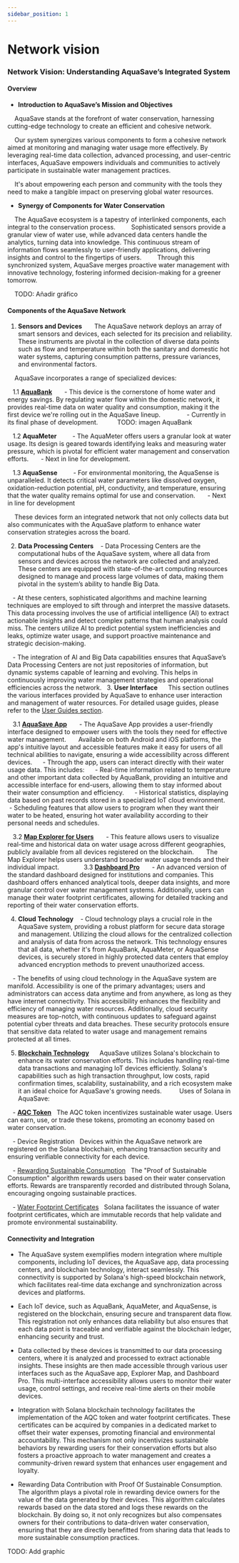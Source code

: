 ```yaml
---
sidebar_position: 1
---
```


# Network vision

### Network Vision: Understanding AquaSave’s Integrated System

#### Overview

- **Introduction to AquaSave’s Mission and Objectives**

    AquaSave stands at the forefront of water conservation, harnessing cutting-edge technology to create an efficient and cohesive network. 
   

    Our system synergizes various components to form a cohesive network aimed at monitoring and managing water usage more effectively. By leveraging real-time data collection, advanced processing, and user-centric interfaces, AquaSave empowers individuals and communities to actively participate in sustainable water management practices. 

    It's about empowering each person and community with the tools they need to make a tangible impact on preserving global water resources.
    

- **Synergy of Components for Water Conservation**

    The AquaSave ecosystem is a tapestry of interlinked components, each integral to the conservation process. 
    
    Sophisticated sensors provide a granular view of water use, while advanced data centers handle the analytics, turning data into knowledge. This continuous stream of information flows seamlessly to user-friendly applications, delivering insights and control to the fingertips of users. 
    
    Through this synchronized system, AquaSave merges proactive water management with innovative technology, fostering informed decision-making for a greener tomorrow.
    

    TODO: Añadir gráfico


#### Components of the AquaSave Network

1. **Sensors and Devices**  
    The AquaSave network deploys an array of smart sensors and devices, each selected for its precision and reliability. These instruments are pivotal in the collection of diverse data points such as flow and temperature within both the sanitary and domestic hot water systems, capturing consumption patterns, pressure variances, and environmental factors. 

    AquaSave incorporates a range of specialized devices:

   1.1 [**AquaBank**](#aquabank-depin)
      - This device is the cornerstone of home water and energy savings. By regulating water flow within the domestic network, it provides real-time data on water quality and consumption, making it the first device we're rolling out in the AquaSave lineup.        
      - Currently in its final phase of development. 
  
        TODO: imagen AquaBank

   1.2 **AquaMeter**  
      - The AquaMeter offers users a granular look at water usage. Its design is geared towards identifying leaks and measuring water pressure, which is pivotal for efficient water management and conservation efforts.
      - Next in line for development.

   1.3 **AquaSense**  
      - For environmental monitoring, the AquaSense is unparalleled. It detects critical water parameters like dissolved oxygen, oxidation-reduction potential, pH, conductivity, and temperature, ensuring that the water quality remains optimal for use and conservation.
      - Next in line for development

    These devices form an integrated network that not only collects data but also communicates with the AquaSave platform to enhance water conservation strategies across the board.  

2. **Data Processing Centers**
   - Data Processing Centers are the computational hubs of the AquaSave system, where all data from sensors and devices across the network are collected and analyzed. These centers are equipped with state-of-the-art computing resources designed to manage and process large volumes of data, making them pivotal in the system’s ability to handle Big Data.

   - At these centers, sophisticated algorithms and machine learning techniques are employed to sift through and interpret the massive datasets. This data processing involves the use of artificial intelligence (AI) to extract actionable insights and detect complex patterns that human analysis could miss. The centers utilize AI to predict potential system inefficiencies and leaks, optimize water usage, and support proactive maintenance and strategic decision-making.

   - The integration of AI and Big Data capabilities ensures that AquaSave’s Data Processing Centers are not just repositories of information, but dynamic systems capable of learning and evolving. This helps in continuously improving water management strategies and operational efficiencies across the network.
 
3. **User Interface**  
   This section outlines the various interfaces provided by AquaSave to enhance user interaction and management of water resources. For detailed usage guides, please refer to the [User Guides section](#user-guides).

   3.1 [**AquaSave App**](#user-guides/aquasave-app)
      - The AquaSave App provides a user-friendly interface designed to empower users with the tools they need for effective water management.  
    Available on both Android and iOS platforms, the app's intuitive layout and accessible features make it easy for users of all technical abilities to navigate, ensuring a wide accessibility across different devices.
  
   - Through the app, users can interact directly with their water usage data. This includes:
     - Real-time information related to temperature and other important data collected by AquaBank, providing an intuitive and accessible interface for end-users, allowing them to stay informed about their water consumption and efficiency.
     - Historical statistics, displaying data based on past records stored in a specialized IoT cloud environment.
     - Scheduling features that allow users to program when they want their water to be heated, ensuring hot water availability according to their personal needs and schedules.

   3.2 [**Map Explorer for Users**](#user-guides/map-dashboard-users)
      - This feature allows users to visualize real-time and historical data on water usage across different geographies, publicly available from all devices registered on the blockchain.  
    The Map Explorer helps users understand broader water usage trends and their individual impact.
         
   3.3 [**Dashboard Pro**](#user-guides/dashboard-pro)
      - An advanced version of the standard dashboard designed for institutions and companies. This dashboard offers enhanced analytical tools, deeper data insights, and more granular control over water management systems. Additionally, users can manage their water footprint certificates, allowing for detailed tracking and reporting of their water conservation efforts.


4. **Cloud Technology**
   - Cloud technology plays a crucial role in the AquaSave system, providing a robust platform for secure data storage and management. Utilizing the cloud allows for the centralized collection and analysis of data from across the network. This technology ensures that all data, whether it's from AquaBank, AquaMeter, or AquaSense devices, is securely stored in highly protected data centers that employ advanced encryption methods to prevent unauthorized access.

   - The benefits of using cloud technology in the AquaSave system are manifold. Accessibility is one of the primary advantages; users and administrators can access data anytime and from anywhere, as long as they have internet connectivity. This accessibility enhances the flexibility and efficiency of managing water resources. Additionally, cloud security measures are top-notch, with continuous updates to safeguard against potential cyber threats and data breaches. These security protocols ensure that sensitive data related to water usage and management remains protected at all times.

5. [**Blockchain Technology**](#technical-aspects/choosing-solana)  
   AquaSave utilizes Solana's blockchain to enhance its water conservation efforts. This includes handling real-time data transactions and managing IoT devices efficiently. Solana's capabilities such as high transaction throughput, low costs, rapid confirmation times, scalability, sustainability, and a rich ecosystem make it an ideal choice for AquaSave's growing needs.  
   
   Uses of Solana in AquaSave:

   - [**AQC Token**](#token-economy/what-is-aqc)
  The AQC token incentivizes sustainable water usage. Users can earn, use, or trade these tokens, promoting an economy based on water conservation.

   - Device Registration
  Devices within the AquaSave network are registered on the Solana blockchain, enhancing transaction security and ensuring verifiable connectivity for each device.

   - [Rewarding Sustainable Consumption](#getting-started/proof-sustainable-consumption)
  The "Proof of Sustainable Consumption" algorithm rewards users based on their water conservation efforts. Rewards are transparently recorded and distributed through Solana, encouraging ongoing sustainable practices.

   - [Water Footprint Certificates](#waterfootprint)
  Solana facilitates the issuance of water footprint certificates, which are immutable records that help validate and promote environmental sustainability.


#### Connectivity and Integration

- The AquaSave system exemplifies modern integration where multiple components, including IoT devices, the AquaSave app, data processing centers, and blockchain technology, interact seamlessly. This connectivity is supported by Solana's high-speed blockchain network, which facilitates real-time data exchange and synchronization across devices and platforms.

- Each IoT device, such as AquaBank, AquaMeter, and AquaSense, is registered on the blockchain, ensuring secure and transparent data flow. This registration not only enhances data reliability but also ensures that each data point is traceable and verifiable against the blockchain ledger, enhancing security and trust.

- Data collected by these devices is transmitted to our data processing centers, where it is analyzed and processed to extract actionable insights. These insights are then made accessible through various user interfaces such as the AquaSave app, Explorer Map, and Dashboard Pro. This multi-interface accessibility allows users to monitor their water usage, control settings, and receive real-time alerts on their mobile devices.

- Integration with Solana blockchain technology facilitates the implementation of the AQC token and water footprint certificates. These certificates can be acquired by companies in a dedicated market to offset their water expenses, promoting financial and environmental accountability. This mechanism not only incentivizes sustainable behaviors by rewarding users for their conservation efforts but also fosters a proactive approach to water management and creates a community-driven reward system that enhances user engagement and loyalty.

- Rewarding Data Contribution with Proof Of Sustainable Consumption. The algorithm plays a pivotal role in rewarding device owners for the value of the data generated by their devices. This algorithm calculates rewards based on the data stored and logs these rewards on the blockchain. By doing so, it not only recognizes but also compensates owners for their contributions to data-driven water conservation, ensuring that they are directly benefitted from sharing data that leads to more sustainable consumption practices.

TODO: Add graphic